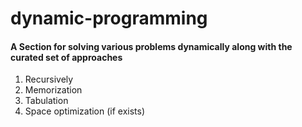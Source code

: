 # dynamic-programming

#### A Section for solving various problems dynamically along with the curated set of approaches

1. Recursively
2. Memorization
3. Tabulation
4. Space optimization (if exists)
